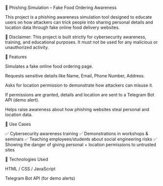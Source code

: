 🍔 Phishing Simulation – Fake Food Ordering Awareness

This project is a phishing awareness simulation tool designed to educate users on how attackers can trick people into sharing personal details and location data through fake online food delivery websites.

🚨 Disclaimer: This project is built strictly for cybersecurity awareness, training, and educational purposes. It must not be used for any malicious or unauthorized activity.

🔹 Features

Simulates a fake online food ordering page.

Requests sensitive details like Name, Email, Phone Number, Address.

Asks for location permission to demonstrate how attackers can misuse it.

If permissions are granted, details and location are sent to a Telegram Bot API (demo alert).

Helps raise awareness about how phishing websites steal personal and location data.

🔹 Use Cases

✅ Cybersecurity awareness training ✅ Demonstrations in workshops & seminars ✅ Teaching employees/students about social engineering risks ✅ Showing the danger of giving personal + location permissions to untrusted sites

🔹 Technologies Used

HTML / CSS / JavaScript

Telegram Bot API (for demo alerts)
